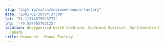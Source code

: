 ```yaml
---
slug: "daytrip/na/ca/moosonee-moose-factory"
date: '2001-01-30T04:37:00'
lat: '51.11374579528773'
lng: '-79.534765703125'
location: Unorganized North Cochrane, Cochrane District, Northeastern Ontario, Ontario,
  Canada
title: Moosonee - Moose Factory
---
```



